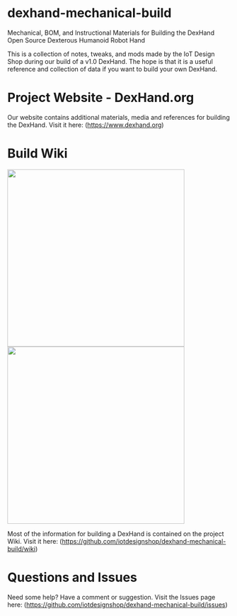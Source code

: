 # dexhand-mechanical-build
Mechanical, BOM, and Instructional Materials for Building the DexHand Open Source Dexterous Humanoid Robot Hand

This is a collection of notes, tweaks, and mods made by the IoT Design Shop during our build of a v1.0 DexHand. The hope is that it is a useful reference and collection of data if you want to build your own DexHand. 

# Project Website - DexHand.org
Our website contains additional materials, media and references for building the DexHand. Visit it here: (https://www.dexhand.org)

# Build Wiki

<img src="https://github.com/iotdesignshop/dexhand-mechanical-build/assets/2821763/b83f8c8c-7883-4672-b442-f78a3463d9c1" width="400px"><img src="https://github.com/iotdesignshop/dexhand-mechanical-build/assets/2821763/13ecb084-0b08-4341-9b48-73fb496f4a08" width="400px">

Most of the information for building a DexHand is contained on the project Wiki. Visit it here: (https://github.com/iotdesignshop/dexhand-mechanical-build/wiki)

# Questions and Issues
Need some help? Have a comment or suggestion. Visit the Issues page here: (https://github.com/iotdesignshop/dexhand-mechanical-build/issues)


